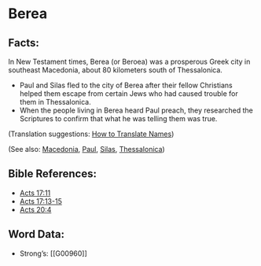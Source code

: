 # Berea

## Facts:

In New Testament times, Berea (or Beroea) was a prosperous Greek city in southeast Macedonia, about 80 kilometers south of Thessalonica.

* Paul and Silas fled to the city of Berea after their fellow Christians helped them escape from certain Jews who had caused trouble for them in Thessalonica.
* When the people living in Berea heard Paul preach, they researched the Scriptures to confirm that what he was telling them was true.

(Translation suggestions: [How to Translate Names](../../translate/translate-names))

(See also: [Macedonia](../names/macedonia.md), [Paul](../names/paul.md), [Silas](../names/silas.md), [Thessalonica](../names/thessalonica.md))

## Bible References:

* [Acts 17:11](rc://en/tn/help/act/17/11)
* [Acts 17:13-15](rc://en/tn/help/act/17/13)
* [Acts 20:4](rc://en/tn/help/act/20/04)

## Word Data:

* Strong’s: [[G00960]]
